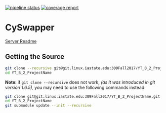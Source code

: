 [![pipeline status](https://git.linux.iastate.edu/309Fall2017/YT_B_2_ProjectName/badges/master/pipeline.svg)](https://git.linux.iastate.edu/309Fall2017/YT_B_2_ProjectName/commits/master)
[![coverage report](https://git.linux.iastate.edu/309Fall2017/YT_B_2_ProjectName/badges/master/coverage.svg)](https://git.linux.iastate.edu/309Fall2017/YT_B_2_ProjectName/commits/master)

# CySwapper

[Server Readme](server/README.md)

## Getting the Source

```sh
git clone --recursive git@git.linux.iastate.edu:309Fall2017/YT_B_2_ProjectName.git
cd YT_B_2_ProjectName
```

**Note**: if `git clone --recursive` does not work, *(as it was introduced in git version 1.6.5)*, you may need to use the following commands instead:

```sh
git clone git@git.linux.iastate.edu:309Fall2017/YT_B_2_ProjectName.git
cd YT_B_2_ProjectName
git submodule update --init --recursive
```